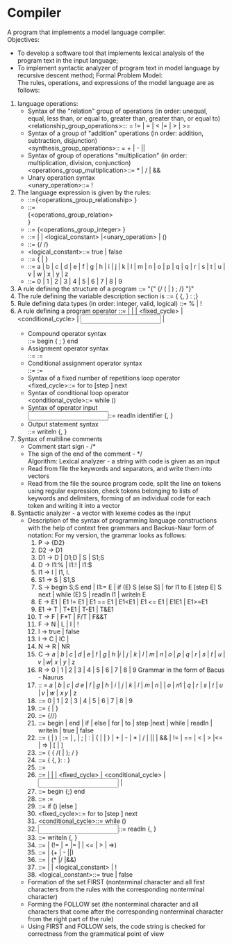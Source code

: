 # Compiler
A program that implements a model language compiler.  
Objectives:  
* To develop a software tool that implements lexical analysis of the program text in the input language;
* To implement syntactic analyzer of program text in model language by recursive descent method;
Formal Problem Model:  
The rules, operations, and expressions of the model language are as follows:  
1. language operations:
    * Syntax of the "relation" group of operations (in order: unequal, equal, less than, or equal to, greater than, greater than, or equal to)  
    <relationship_group_operations>::: = != | = | < |= | > | >=  
    * Syntax of a group of "addition" operations (in order: addition, subtraction, disjunction)  
    <synthesis_group_operations>:: = + | - ||  
    * Syntax of group of operations "multiplication" (in order: multiplication, division, conjunction)  
    <operations_group_multiplication>::= * | / | &&
    * Unary operation syntax  
    <unary_operation>::= !  
2. The language expression is given by the rules:
    * <expression>::=<operand>{<operations_group_relationship> <operand>}
    * <operand>::=<summary> {<operations_group_relation> <summary>}
    * <sumptive>::= <multiplier> {<operations_group_integer> <multiplier>}
    * <multiplier>::= <identifier> | <number> | <logical_constant> |<unary_operation> <multiplier> | (<expression>)
    * <number>::= {/ <number> /}
    * <logical_constant>::= true | false
    * <identifier>::= <letter> {<letter> | <number>}
    * <letter>::= a | b | c | d | e | f | g | h | i | j | k | l | m | n | o | p | q | q | r | s | t | u | v | w | x | y | z
    * <number>::= 0 | 1 | 2 | 3 | 4 | 5 | 6 | 7 | 8 | 9
3. A rule defining the structure of a program 
    <program>::= "{" {/ (<description> | <operator>) ; /} "}"
4. The rule defining the variable description section is
    <description>::= {<identifier> {, <identifier> } : <type> ;} 
5. Rule defining data types (in order: integer, valid, logical) 
    <type>::= % | ! 
6. A rule defining a program operator 
    <operator>::= <compound> | <assignment> | <conditional> | <fixed_cycle> | <conditional_cycle> | <input> | <output>  
   * Compound operator syntax  
    <compound>::= begin <operator> { ; <operator> } end
   * Assignment operator syntax  
    <assignment>::= <identifier> := <expression> 
   * Conditional assignment operator syntax  
    <assignment>::= <identifier> := <expression> 
   * Syntax of a fixed number of repetitions loop operator  
    <fixed_cycle>::= for <assignment> to <expression> [step <expression>] <operator> next
   * Syntax of conditional loop operator  
    <conditional_cycle>::= while (<expression>) <operator> 
   * Syntax of operator input  
    <input>::= readln identifier {, <identifier> } 
   * Output statement syntax  
    <output>::= writeln <expression> {, <expression> } 
7. Syntax of multiline comments
    * Comment start sign - /*
    * The sign of the end of the comment - */  
Algorithm:
Lexical analyzer - a string with code is given as an input 
    * Read from file the keywords and separators, and write them into vectors
    * Read from the file the source program code, split the line on tokens using regular expression, check tokens belonging
    to lists of keywords and delimiters, forming of an individual code for each token and writing it into a vector
2. Syntactic analyzer - a vector with lexeme codes as the input
    * Description of the syntax of programming language constructions with the help of context free grammars and Backus-Naur form of notation:
        For my version, the grammar looks as follows:
        1. P → {D2}
        2. D2 → D1
        3. D1 → D | D1;D | S | S1;S
        4. D → I1:% | I1:! | I1:$ 
        5. I1 → I | I1, I.
        6. S1 → S | S1,S
        7. S → begin S;S end | I1:= E | if (E) S [else S] | for I1 to E [step E] S next | while (E) S | readln I1 | writeln E
        8. E → E1 | E1 != E1 | E1 == E1 | E1<E1 | E1 <= E1 | E1E1 | E1>=E1
        9. E1 → T | T+E1 | T-E1 | T&E1 
        10. T → F | F*T | F/T | F&&T
        11. F → N | L | I | ! 
        12. l → true | false 
        13. I → C | IC | 
        14. N → R | NR
        15. C → 𝑎 | 𝑏 | 𝑐 | 𝑑 | 𝑒 | 𝑓 | 𝑔 | ℎ |𝑖 | 𝑗 | 𝑘 | 𝑙 | 𝑚 | 𝑛 | 𝑜 | 𝑝 | 𝑞 | 𝑟 | 𝑠 | 𝑡 | 𝑢 | 𝑣 | 𝑤| 𝑥 | 𝑦 | z 
        16. R → 0 | 1 | 2 | 3 | 4 | 5 | 6 | 7 | 8 | 9
        Grammar in the form of Bacus - Naurus 
        1. <letter>:: = 𝑎 | 𝑏 | 𝑐 | 𝑑 𝑒 | 𝑓 | 𝑔 | ℎ | 𝑖 | 𝑗 | 𝑘 | 𝑙 | 𝑚 | 𝑛 | | 𝑜 | 𝑛1 | 𝑞 | 𝑟 | 𝑠 | 𝑡 | 𝑢 | 𝑣 | 𝑤 | 𝑥 𝑦 | z
        2. <digit>::= 0 | 1 | 2 | 3 | 4 | 5 | 6 | 7 | 8 | 9
        3. <identifier>::= <letter> {<letter> | <number>}
        4. <number>::= {/<digit>/}
        5. <keyword>::= begin | end | if | else | for | to | step |next | while | readln | writeln | true | false
        6. <separator>::= ( | ) | := | , | ; | : | { | | } | + | - | * | / | || | && | != | == | < | > |<= | => | [ | ]
        7. <program>::= { { /(<description> | <body> ); / }
        8. <description>::= { <identifier> {, <identifier> }: <type>: }
        9. <body>::= <operator>
        10. <operator>::= <component> | <assignment> | <conditional> | <fixed_cycle> | <conditional_cycle> | <input> | <output>
        11. <component>::= begin <operator> {;<operator>} end
        12. <assignment>::= <identifier> := <expression>
        13. <conditional>::= if (<expression>) <operator> [else <operator>]
        14. <fixed_cycle>::= for <assignment> to <expression> [step <expression>] <operator> next
        15. <conditional_cycle>::= while (<expression>) <operator>
        16. <input>::= readln <identifier> {, <identifier> }
        17. <output>::= writeln <expression> {, <expression> }
        18. <expression>::= <sum> | <sum> (!= | = |= | | <= | > | =>) <sum>
        19. <sum>::=<product> | <product> (+ | - ||) <product>
        20. <product>::=<multiplier> | <multiplier> (* |/ |&&) <multiplier>
        21. <multiplier>::= <identifier> | <number> | <logical_constant> | !<multiplier>
        22. <logical_constant>::= true | false
    * Formation of the set FIRST (nonterminal character and all first characters from the rules with the corresponding nonterminal character)
    * Forming the FOLLOW set (the nonterminal character and all characters that come after the corresponding nonterminal character from the right part of the rule)
    * Using FIRST and FOLLOW sets, the code string is checked for correctness from the grammatical point of view
